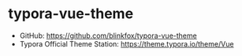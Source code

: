 # typora-vue-theme

* GitHub: https://github.com/blinkfox/typora-vue-theme
* Typora Official Theme Station: https://theme.typora.io/theme/Vue